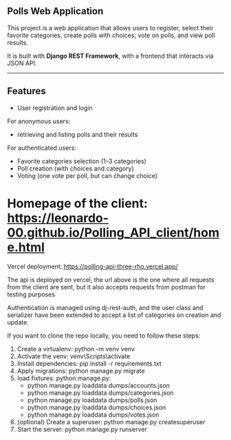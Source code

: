 ## Polls Web Application

This project is a web application that allows users to register, select their favorite categories, create polls with choices, vote on polls, and view poll results.

It is built with **Django REST Framework**, with a frontend that interacts via JSON API.

---

## Features

- User registration and login

For anonymous users:

- retrieving and listing polls and their results

For authenticated users:
- Favorite categories selection (1–3 categories)
- Poll creation (with choices and category)
- Voting (one vote per poll, but can change choice)

# Homepage of the client: https://leonardo-00.github.io/Polling_API_client/home.html

Vercel deployment: https://polling-api-three-rho.vercel.app/

The api is deployed on vercel, the url above is the one where all requests from the client are sent, but it also accepts requests from postman for testing purposes

Authentication is managed using dj-rest-auth, and the user class and serializer have been extended to accept a list of categories on creation and update.

If you want to clone the repo locally, you need to follow these steps:

1) Create a virtualenv: python -m venv venv
2) Activate the venv: venv\Scripts\activate
3) Install dependencies: pip install -r requirements.txt
4) Apply migrations: python manage.py migrate
5) load fixtures: python manage.py:
    - python manage.py loaddata dumps/accounts.json
    - python manage.py loaddata dumps/categories.json
    - python manage.py loaddata dumps/polls.json
    - python manage.py loaddata dumps/choices.json
    - python manage.py loaddata dumps/votes.json
6) (optional) Create a superuser: python manage.py createsuperuser
7) Start the server: python manage.py runserver








